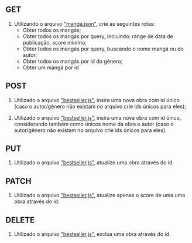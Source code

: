 ## GET

1. Utilizando o arquivo ["manga.json"](manga.json), crie as seguintes rotas:
    * Obter todos os mangás;
    * Obter todos os mangás por query, incluindo: range de data de publicação, score mínimo;
    * Obter todos os mangás por query, buscando o nome mangá ou do autor;
    * Obter todos os mangás por id do gênero;
    * Obter um mangá por id


## POST

1. Utilizado o arquivo ["bestseller.js"](bestseller.js), insira uma nova obra com id único (caso o autor/gênero não existam no arquivo crie ids únicos para eles);

1. Utilizado o arquivo ["bestseller.js"](bestseller.js), insira uma nova obra com id único, considerando também como únicos nome da obra e autor (caso o autor/gênero não existam no arquivo crie ids únicos para eles).

## PUT

1. Utilizado o arquivo ["bestseller.js"](bestseller.js), atualize uma obra através do id.

## PATCH

1. Utilizado o arquivo ["bestseller.js"](bestseller.js), atualize apenas o score de uma uma obra através do id.

## DELETE 

1. Utilizado o arquivo ["bestseller.js"](bestseller.js), exclua uma obra através do id.